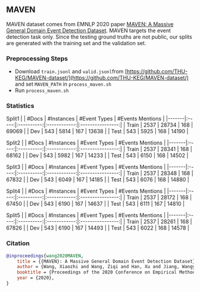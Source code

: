 ## MAVEN

MAVEN dataset comes from EMNLP 2020 paper [MAVEN: A Massive General Domain Event Detection Dataset](https://arxiv.org/abs/2004.13590). MAVEN targets the event detection task only. Since the testing ground truths are not public, our splits are generated with the training set and the validation set.

### Preprocessing Steps

- Download `train.jsonl` and `valid.jsonl`from [https://github.com/THU-KEG/MAVEN-dataset/](https://github.com/THU-KEG/MAVEN-dataset/) and set `MAVEN_PATH` in `process_maven.sh`
- Run `process_maven.sh`

### Statistics

Split1
|       | #Docs | #Instances | #Event Types | #Events Mentions |
|-------|:-----:|:----------:|:------------:|:----------------:|
| Train |  2537 |    28734   |      168     |       69069      |
| Dev   |  543  |    5814    |      167     |       13638      |
| Test  |  543  |    5925    |      168     |       14190      |

Split2
|       | #Docs | #Instances | #Event Types | #Events Mentions |
|-------|:-----:|:----------:|:------------:|:----------------:|
| Train |  2537 |    28341   |      168     |       68162      |
| Dev   |  543  |    5982    |      167     |       14233      |
| Test  |  543  |    6150    |      168     |       14502      |

Split3
|       | #Docs | #Instances | #Event Types | #Events Mentions |
|-------|:-----:|:----------:|:------------:|:----------------:|
| Train |  2537 |    28348   |      168     |       67832      |
| Dev   |  543  |    6049    |      167     |       14185      |
| Test  |  543  |    6076    |      168     |       14880      |

Split4
|       | #Docs | #Instances | #Event Types | #Events Mentions |
|-------|:-----:|:----------:|:------------:|:----------------:|
| Train |  2537 |    28172   |      168     |       67450      |
| Dev   |  543  |    6190    |      167     |       14637      |
| Test  |  543  |    6111    |      167     |       14810      |

Split5
|       | #Docs | #Instances | #Event Types | #Events Mentions |
|-------|:-----:|:----------:|:------------:|:----------------:|
| Train |  2537 |    28261   |      168     |       67826      |
| Dev   |  543  |    6190    |      167     |       14493      |
| Test  |  543  |    6022    |      168     |       14578      |

### Citation

```bib
@inproceedings{wang2020MAVEN,
    title = {{MAVEN}: A Massive General Domain Event Detection Dataset},
    author = {Wang, Xiaozhi and Wang, Ziqi and Han, Xu and Jiang, Wangyi and Han, Rong and Liu, Zhiyuan and Li, Juanzi and Li, Peng and Lin, Yankai and Zhou, Jie},
    booktitle = {Proceedings of the 2020 Conference on Empirical Methods in Natural Language Processing (EMNLP)},
    year = {2020},
}
```

